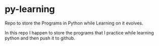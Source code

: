 # py-learning
Repo to store the Programs in Python while Learning on it evolves.

In this repo I happen to store the programs that I practice while learning python and then push it to github.
